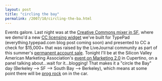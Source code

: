 ```yaml
---
layout: post
title: "circling the bay"
permalink: /2007/10/circling-the-ba.html
---
```


<p>Events galore.  Last night was at the <a href="http://creativecommons.org/weblog/entry/7716">Creative Commons mixer in SF</a>, where we demo'd a new <a href="http://everything.typepad.com/cc/">CC licensing widget</a> we've built for TypePad (everything.typepad.com blog post coming soon) and presented to CC a check for $15,000+ that was raised by the LiveJournal community as part of this summer's <a href="http://news.livejournal.com/100876.html">permanent account sale</a>.  Tonight I'll be at the Silicon Valley American Marketing Association's <a href="http://www.svama.net/events/20071011mpreg.html">event on Marketing 2.0</a> in Cupertino, on a panel talking about...wait for it...blogging! That makes it a "circle the Bay" day (Berkeley --> SF --> South Bay --> Berkeley), which means at some point there will be <a href="http://sippey.typepad.com/unfiltered/2007/10/another-brick.html">prog rock</a> on in the car.</p>



